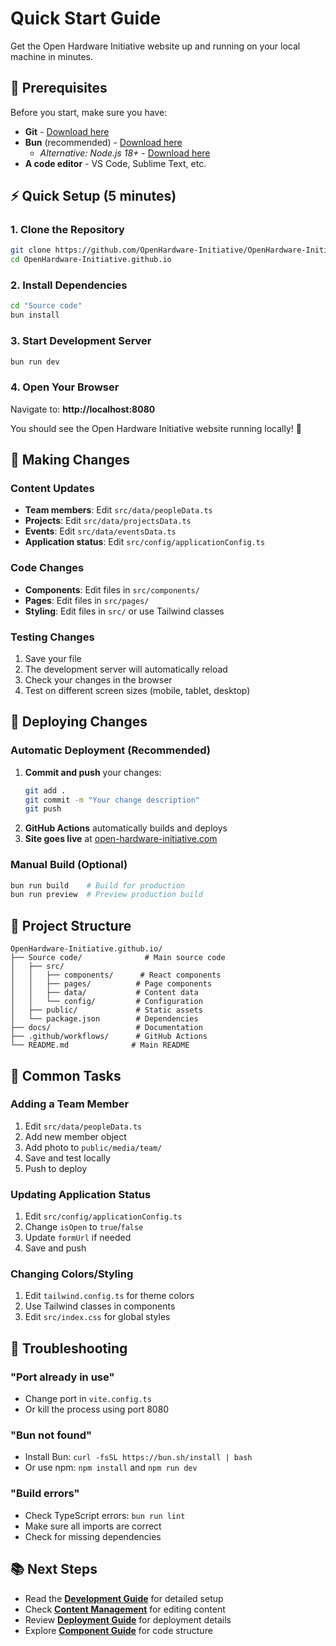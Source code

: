 # Quick Start Guide

Get the Open Hardware Initiative website up and running on your local machine in minutes.

## 🚀 Prerequisites

Before you start, make sure you have:

- **Git** - [Download here](https://git-scm.com/)
- **Bun** (recommended) - [Download here](https://bun.sh/)  
  - *Alternative: Node.js 18+* - [Download here](https://nodejs.org/)
- **A code editor** - VS Code, Sublime Text, etc.

## ⚡ Quick Setup (5 minutes)

### 1. Clone the Repository
```bash
git clone https://github.com/OpenHardware-Initiative/OpenHardware-Initiative.github.io.git
cd OpenHardware-Initiative.github.io
```

### 2. Install Dependencies
```bash
cd "Source code"
bun install
```

### 3. Start Development Server
```bash
bun run dev
```

### 4. Open Your Browser
Navigate to: **http://localhost:8080**

You should see the Open Hardware Initiative website running locally! 🎉

## 🔄 Making Changes

### Content Updates
- **Team members**: Edit `src/data/peopleData.ts`
- **Projects**: Edit `src/data/projectsData.ts`
- **Events**: Edit `src/data/eventsData.ts`
- **Application status**: Edit `src/config/applicationConfig.ts`

### Code Changes
- **Components**: Edit files in `src/components/`
- **Pages**: Edit files in `src/pages/`
- **Styling**: Edit files in `src/` or use Tailwind classes

### Testing Changes
1. Save your file
2. The development server will automatically reload
3. Check your changes in the browser
4. Test on different screen sizes (mobile, tablet, desktop)

## 🚀 Deploying Changes

### Automatic Deployment (Recommended)
1. **Commit and push** your changes:
   ```bash
   git add .
   git commit -m "Your change description"
   git push
   ```
2. **GitHub Actions** automatically builds and deploys
3. **Site goes live** at [open-hardware-initiative.com](https://open-hardware-initiative.com)

### Manual Build (Optional)
```bash
bun run build    # Build for production
bun run preview  # Preview production build
```

## 📁 Project Structure

```
OpenHardware-Initiative.github.io/
├── Source code/              # Main source code
│   ├── src/
│   │   ├── components/      # React components
│   │   ├── pages/          # Page components
│   │   ├── data/           # Content data
│   │   └── config/         # Configuration
│   ├── public/             # Static assets
│   └── package.json        # Dependencies
├── docs/                   # Documentation
├── .github/workflows/      # GitHub Actions
└── README.md              # Main README
```

## 🎯 Common Tasks

### Adding a Team Member
1. Edit `src/data/peopleData.ts`
2. Add new member object
3. Add photo to `public/media/team/`
4. Save and test locally
5. Push to deploy

### Updating Application Status
1. Edit `src/config/applicationConfig.ts`
2. Change `isOpen` to `true`/`false`
3. Update `formUrl` if needed
4. Save and push

### Changing Colors/Styling
1. Edit `tailwind.config.ts` for theme colors
2. Use Tailwind classes in components
3. Edit `src/index.css` for global styles

## 🐛 Troubleshooting

### "Port already in use"
- Change port in `vite.config.ts`
- Or kill the process using port 8080

### "Bun not found"
- Install Bun: `curl -fsSL https://bun.sh/install | bash`
- Or use npm: `npm install` and `npm run dev`

### "Build errors"
- Check TypeScript errors: `bun run lint`
- Make sure all imports are correct
- Check for missing dependencies

## 📚 Next Steps

- Read the **[Development Guide](development.md)** for detailed setup
- Check **[Content Management](content-management.md)** for editing content
- Review **[Deployment Guide](deployment.md)** for deployment details
- Explore **[Component Guide](components.md)** for code structure
